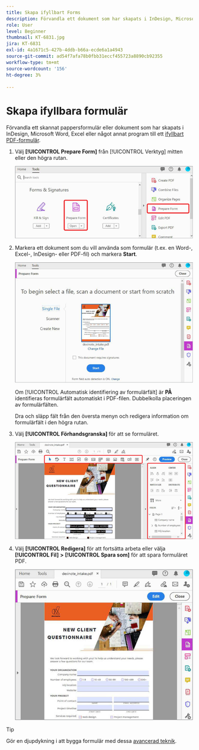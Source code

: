 ```yaml
---
title: Skapa ifyllbart Forms
description: Förvandla ett dokument som har skapats i InDesign, Microsoft Word eller Excel till ett ifyllbart PDF-formulär
role: User
level: Beginner
thumbnail: KT-6831.jpg
jira: KT-6831
exl-id: 4a1671c5-427b-4ddb-b66a-ecde6a1a4943
source-git-commit: ad54f7afa78b0fbb31eccf455723a8890cb92355
workflow-type: tm+mt
source-wordcount: '156'
ht-degree: 3%

---
```


# Skapa ifyllbara formulär

Förvandla ett skannat pappersformulär eller dokument som har skapats i InDesign, Microsoft Word, Excel eller något annat program till ett [ifyllbart PDF-formulär](https://www.adobe.com/se/acrobat/online/sign-pdf.html).

1. Välj **[!UICONTROL Prepare Form]** från [!UICONTROL Verktyg] mitten eller den högra rutan.

   ![Formulärsteg 1](../assets/Form_1.png)

1. Markera ett dokument som du vill använda som formulär (t.ex. en Word-, Excel-, InDesign- eller PDF-fil) och markera **Start**.

   ![Formulärsteg 2](../assets/Form_2.png)

   Om [!UICONTROL Automatisk identifiering av formulärfält] är **PÅ** identifieras formulärfält automatiskt i PDF-filen. Dubbelkolla placeringen av formulärfälten.

   Dra och släpp fält från den översta menyn och redigera information om formulärfält i den högra rutan.

1. Välj **[!UICONTROL Förhandsgranska]** för att se formuläret.

   ![Formulärsteg 3](../assets/Form_3.png)

1. Välj **[!UICONTROL Redigera]** för att fortsätta arbeta eller välja **[!UICONTROL Fil]** **>** **[!UICONTROL Spara som]** för att spara formuläret PDF.

   ![Formulärsteg 4](../assets/Form_4.png)

>[!TIP]
>
>Gör en djupdykning i att bygga formulär med dessa [avancerad teknik](../advanced-tasks/advancedforms.md).